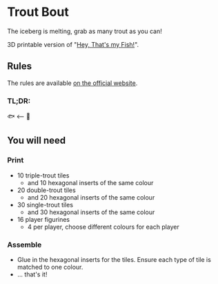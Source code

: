 # Trout Bout

The iceberg is melting, grab as many trout as you can!

3D printable version of "[Hey, That's my Fish!](https://www.fantasyflightgames.com/en/products/hey-thats-my-fish/products/hey-thats-my-fish/)". 

## Rules

The rules are available [on the official website](https://images-cdn.fantasyflightgames.com/ffg_content/hey-thats-my-fish-board-game/hey-thats-my-fish-rulebook.pdf).

### TL;DR:

🐟 <-- 🐧


## You will need

### Print

- 10 triple-trout tiles
  - and 10 hexagonal inserts of the same colour
- 20 double-trout tiles
  - and 20 hexagonal inserts of the same colour
- 30 single-trout tiles
  - and 30 hexagonal inserts of the same colour
- 16 player figurines
  - 4 per player, choose different colours for each player

### Assemble

- Glue in the hexagonal inserts for the tiles. Ensure each type of tile is matched to one colour.
- ... that's it!


